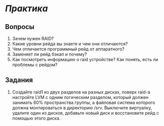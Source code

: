 # *Практика*

## Вопросы

1. Зачем нужен RAID?
2. Какие уровни рейда вы знаете и чем они отличаются?
3. Чем отличается программный рейд от аппаратного?
4. Заменяет ли рейд бэкап и почему?
5. Как посмотреть информацию о raid устройстве? Как понять, есть ли проблемы с рейдом?

## Задания

1. Создайте raid1 из двух разделов на разных дисках, поверх raid-а настройте LVM с одним логическим разделом, который должен занимать 60% пространства группы, а файловая система которого должна монтироваться в директорию /srv. Выключите виртуалку, удалите один из дисков, добавьте новый диск и восстановите рейд с помощью этого диска. 
